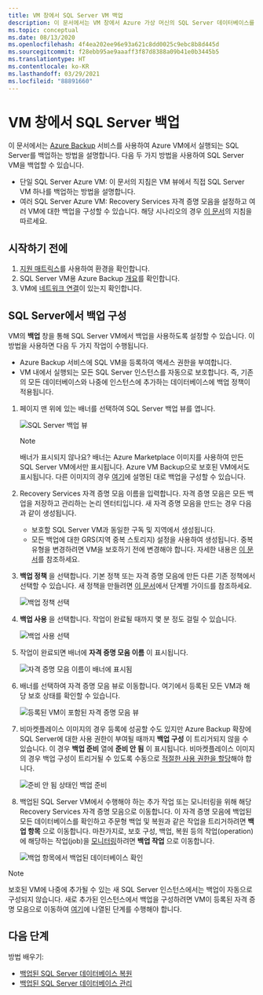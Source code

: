 ```yaml
---
title: VM 창에서 SQL Server VM 백업
description: 이 문서에서는 VM 창에서 Azure 가상 머신의 SQL Server 데이터베이스를 백업하는 방법을 알아봅니다.
ms.topic: conceptual
ms.date: 08/13/2020
ms.openlocfilehash: 4f4ea202ee96e93a621c8dd0025c9ebc8b8d445d
ms.sourcegitcommit: f28ebb95ae9aaaff3f87d8388a09b41e0b3445b5
ms.translationtype: HT
ms.contentlocale: ko-KR
ms.lasthandoff: 03/29/2021
ms.locfileid: "88891660"
---
```

# <a name="back-up-a-sql-server-from-the-vm-pane"></a>VM 창에서 SQL Server 백업

이 문서에서는 [Azure Backup](backup-overview.md) 서비스를 사용하여 Azure VM에서 실행되는 SQL Server를 백업하는 방법을 설명합니다. 다음 두 가지 방법을 사용하여 SQL Server VM을 백업할 수 있습니다.

- 단일 SQL Server Azure VM: 이 문서의 지침은 VM 뷰에서 직접 SQL Server VM 하나를 백업하는 방법을 설명합니다.
- 여러 SQL Server Azure VM: Recovery Services 자격 증명 모음을 설정하고 여러 VM에 대한 백업을 구성할 수 있습니다. 해당 시나리오의 경우 [이 문서](backup-sql-server-database-azure-vms.md)의 지침을 따르세요.

## <a name="before-you-start"></a>시작하기 전에

1. [지원 매트릭스](sql-support-matrix.md)를 사용하여 환경을 확인합니다.
2. SQL Server VM용 Azure Backup [개요](backup-azure-sql-database.md)를 확인합니다.
3. VM에 [네트워크 연결](backup-sql-server-database-azure-vms.md#establish-network-connectivity)이 있는지 확인합니다.

## <a name="configure-backup-on-the-sql-server"></a>SQL Server에서 백업 구성

VM의 **백업** 창을 통해 SQL Server VM에서 백업을 사용하도록 설정할 수 있습니다. 이 방법을 사용하면 다음 두 가지 작업이 수행됩니다.

- Azure Backup 서비스에 SQL VM을 등록하여 액세스 권한을 부여합니다.
- VM 내에서 실행되는 모든 SQL Server 인스턴스를 자동으로 보호합니다. 즉, 기존의 모든 데이터베이스와 나중에 인스턴스에 추가하는 데이터베이스에 백업 정책이 적용됩니다.

1. 페이지 맨 위에 있는 배너를 선택하여 SQL Server 백업 뷰를 엽니다.

    ![SQL Server 백업 뷰](./media/backup-sql-server-vm-from-vm-pane/sql-server-backup-view.png)

    >[!NOTE]
    >배너가 표시되지 않나요? 배너는 Azure Marketplace 이미지를 사용하여 만든 SQL Server VM에서만 표시됩니다. Azure VM Backup으로 보호된 VM에서도 표시됩니다. 다른 이미지의 경우 [여기](backup-sql-server-database-azure-vms.md)에 설명된 대로 백업을 구성할 수 있습니다.

2. Recovery Services 자격 증명 모음 이름을 입력합니다. 자격 증명 모음은 모든 백업을 저장하고 관리하는 논리 엔터티입니다. 새 자격 증명 모음을 만드는 경우 다음과 같이 생성됩니다.

    - 보호할 SQL Server VM과 동일한 구독 및 지역에서 생성됩니다.
    - 모든 백업에 대한 GRS(지역 중복 스토리지) 설정을 사용하여 생성됩니다. 중복 유형을 변경하려면 VM을 보호하기 전에 변경해야 합니다. 자세한 내용은 [이 문서](backup-create-rs-vault.md#set-storage-redundancy)를 참조하세요.

3. **백업 정책** 을 선택합니다. 기본 정책 또는 자격 증명 모음에 만든 다른 기존 정책에서 선택할 수 있습니다. 새 정책을 만들려면 [이 문서](backup-sql-server-database-azure-vms.md#create-a-backup-policy)에서 단계별 가이드를 참조하세요.

    ![백업 정책 선택](./media/backup-sql-server-vm-from-vm-pane/backup-policy.png)

4. **백업 사용** 을 선택합니다. 작업이 완료될 때까지 몇 분 정도 걸릴 수 있습니다.

    ![백업 사용 선택](./media/backup-sql-server-vm-from-vm-pane/enable-backup.png)

5. 작업이 완료되면 배너에 **자격 증명 모음 이름** 이 표시됩니다.

    ![자격 증명 모음 이름이 배너에 표시됨](./media/backup-sql-server-vm-from-vm-pane/vault-name.png)

6. 배너를 선택하여 자격 증명 모음 뷰로 이동합니다. 여기에서 등록된 모든 VM과 해당 보호 상태를 확인할 수 있습니다.

    ![등록된 VM이 포함된 자격 증명 모음 뷰](./media/backup-sql-server-vm-from-vm-pane/vault-view.png)

7. 비마켓플레이스 이미지의 경우 등록에 성공할 수도 있지만 Azure Backup 확장에 SQL Server에 대한 사용 권한이 부여될 때까지 **백업 구성** 이 트리거되지 않을 수 있습니다. 이 경우 **백업 준비** 열에 **준비 안 됨** 이 표시됩니다. 비마켓플레이스 이미지의 경우 백업 구성이 트리거될 수 있도록 수동으로 [적절한 사용 권한을 할당](backup-azure-sql-database.md#set-vm-permissions)해야 합니다.

    ![준비 안 됨 상태인 백업 준비](./media/backup-sql-server-vm-from-vm-pane/backup-readiness-not-ready.png)

8. 백업된 SQL Server VM에서 수행해야 하는 추가 작업 또는 모니터링을 위해 해당 Recovery Services 자격 증명 모음으로 이동합니다. 이 자격 증명 모음에 백업된 모든 데이터베이스를 확인하고 주문형 백업 및 복원과 같은 작업을 트리거하려면 **백업 항목** 으로 이동합니다. 마찬가지로, 보호 구성, 백업, 복원 등의 작업(operation)에 해당하는 작업(job)을 [모니터링](manage-monitor-sql-database-backup.md)하려면 **백업 작업** 으로 이동합니다.

    ![백업 항목에서 백업된 데이터베이스 확인](./media/backup-sql-server-vm-from-vm-pane/backup-items.png)

>[!NOTE]
>보호된 VM에 나중에 추가될 수 있는 새 SQL Server 인스턴스에서는 백업이 자동으로 구성되지 않습니다. 새로 추가된 인스턴스에서 백업을 구성하려면 VM이 등록된 자격 증명 모음으로 이동하여 [여기](backup-sql-server-database-azure-vms.md)에 나열된 단계를 수행해야 합니다.

## <a name="next-steps"></a>다음 단계

방법 배우기:

- [백업된 SQL Server 데이터베이스 복원](restore-sql-database-azure-vm.md)
- [백업된 SQL Server 데이터베이스 관리](manage-monitor-sql-database-backup.md)
